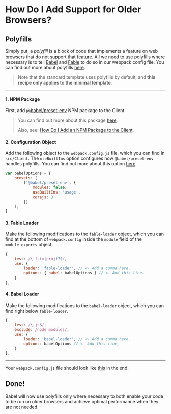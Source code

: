 # How Do I Add Support for Older Browsers?
## Polyfills
Simply put, a *polyfill* is a block of code that implements a feature on web browsers that do not support that feature. All we need to use polyfills where necessary is to tell [Babel](https://babeljs.io/) and [Fable](https://fable.io/) to do so in our webpack config file. You can find out more about polyfills [here](https://developer.mozilla.org/en-US/docs/Glossary/Polyfill#:~:text=A%20polyfill%20is%20a%20piece,do%20not%20natively%20support%20it.).

> Note that the standard template uses polyfills by default, and **this recipe only applies to the minimal template**.


---
#### 1. NPM Package
First, add [@babel/preset-env](https://www.npmjs.com/package/@babel/preset-env) NPM package to the Client.
> You can find out more about this package [here](https://babeljs.io/docs/en/babel-preset-env). 
>
> Also, see: [How Do I Add an NPM Package to the Client](../../add-npm-package-to-client.md).

#### 2. Configuration Object
Add the following object to the `webpack.config.js` file, which you can find in `src/Client`. 
The `useBuiltIns` option configures how `@babel/preset-env` handles polyfills. You can find out more about this option [here](https://babeljs.io/docs/en/babel-preset-env#usebuiltins).
```javascript
var babelOptions = {
    presets: [
        ['@babel/preset-env', {
            modules: false,
            useBuiltIns: 'usage',
            corejs: 3
        }]
    ],
}
```

#### 3. Fable Loader
Make the following modifications to the `fable-loader` object, which you can find at the bottom of `webpack.config` inside the `module` field of the `module.exports` object:
```javascript
{
    test: /\.fs(x|proj)?$/,
    use: { 
        loader: 'fable-loader', // <- Add a comma here.
        options: { babel: babelOptions } // <- Add this line.
    }
},
```

#### 4. Babel Loader
Make the following modifications to the `babel-loader` object, which you can find right below `fable-loader`.
```javascript
{
    test: /\.js$/,
    exclude: /node_modules/,
    use: { 
        loader: 'babel-loader', // <- Add a comma here.
        options: babelOptions // <- Add this line,
    }
},
```

---
Your `webpack.config.js` file should look like [this](https://gist.github.com/functionalprogrammer/deb9ed69e9c0040635cdca6f0ce35ae2) in the end.
 
## Done!
Babel will now use polyfills only where necessary to both enable your code to be run on older browsers and achieve optimal performance when they are not needed.
